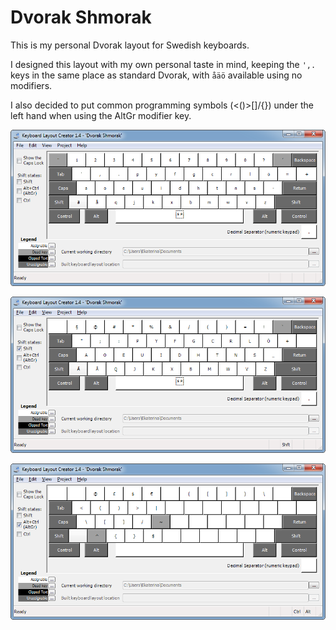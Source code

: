 # Dvorak Shmorak

This is my personal Dvorak layout for Swedish keyboards.

I designed this layout with my own personal taste in mind, keeping the `',.` keys in the same place as standard Dvorak, with `åäö` available using no modifiers.

I also decided to put common programming symbols (<()>\[]/{}) under the left hand when using the AltGr modifier key.

![Unmodified state](https://github.com/denizdogan/dvorak-shmorak/blob/master/img/unmodified.png)

![Shift state](https://github.com/denizdogan/dvorak-shmorak/blob/master/img/shift.png)

![AltGr state](https://github.com/denizdogan/dvorak-shmorak/blob/master/img/altgr.png)

